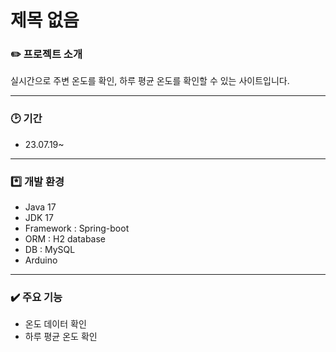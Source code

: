 # 제목 없음

### ✏️ 프로젝트 소개

실시간으로 주변 온도를 확인, 하루 평균 온도를 확인할 수 있는 사이트입니다.

---

### 🕑 기간

- 23.07.19~

---

### *️⃣ 개발 환경

- Java 17
- JDK 17
- Framework : Spring-boot
- ORM : H2 database
- DB : MySQL
- Arduino

---

### ✔️ 주요 기능

- 온도 데이터 확인
- 하루 평균 온도 확인
